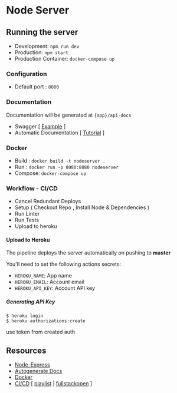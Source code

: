 # Node Server

## Running the server

- Development: `npm run dev`
- Production: `npm start`
- Production Container: `docker-compose up`

### Configuration

- Default port : `8080`

### Documentation

Documentation will be generated at `{app}/api-docs`

- Swagger [ [Example](https://petstore.swagger.io/) ]
- Automatic Documentation [ [Tutorial](https://dev.to/kabartolo/how-to-document-an-express-api-with-swagger-ui-and-jsdoc-50do) ]

### Docker

- Build : `docker build -t nodeserver .`
- Run : `docker run -p 8080:8080 nodeserver`
- Compose: `docker-compose up`

### Workflow - CI/CD

- Cancel Redundant Deploys
- Setup ( Checkout Repo , Install Node & Dependencies )
- Run Linter
- Run Tests
- Upload to heroku

#### Upload to Heroku

The pipeline deploys the server automatically on pushing to **master**

You'll need to set the following actions secrets:

- `HEROKU_NAME`: App name
- `HEROKU_EMAIL`: Account email
- `HEROKU_API_KEY`: Account API key

##### Generating API Key

```
$ heroku login
$ heroku authorizations:create
```

use token from created auth

## Resources

- [Node-Express](https://www.youtube.com/watch?v=-MTSQjw5DrM)
- [Autogenerate Docs](https://www.youtube.com/watch?v=apouPYPh_as)
- [Docker](https://www.youtube.com/watch?v=gAkwW2tuIqE)
- [CI/CD](https://youtu.be/sIhm4YOMK6Q) [ [playlist](https://www.youtube.com/playlist?list=PLV8x_i1fqBw0Kn_fBIZTa3wS_VZAqddX7) | [fullstackopen](https://fullstackopen.com/en/) ]
